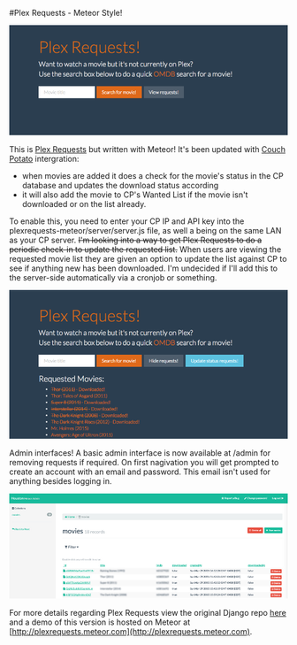 #Plex Requests - Meteor Style!

![plexrequestshomepage](Screenshot03.png)

This is [Plex Requests](https://github.com/lokenx/plexrequests) but written with Meteor! It's been updated with [Couch Potato](https://github.com/RuudBurger/CouchPotatoServer) intergration: 

* when movies are added it does a check for the movie's status in the CP database and updates the download status according
* it will also add the movie to CP's Wanted List if the movie isn't downloaded or on the list already.
 
To enable this, you need to enter your CP IP and API key into the plexrequests-meteor/server/server.js file, as well a being on the same LAN as your CP server. ~~I'm looking into a way to get Plex Requests to do a periodic check-in to update the requested list.~~ When users are viewing the requested movie list they are given an option to update the list against CP to see if anything new has been downloaded. I'm undecided if I'll add this to the server-side automatically via a cronjob or something.

![plexrequestsrequestedlist](Screenshot04.png)

Admin interfaces! A basic admin interface is now available at /admin for removing requests if required. On first nagivation you will get prompted to create an account with an email and password. This email isn't used for anything besides logging in.

![admin view](Screenshot05.jpg)

For more details regarding Plex Requests view the original Django repo [here](https://github.com/lokenx/plexrequests) and a demo of this version is hosted on Meteor at [http://plexrequests.meteor.com](http://plexrequests.meteor.com).

